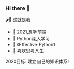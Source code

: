 ### Hi there 👋


🌶🐔 这就是我

- 🔭 2021,想学前端
- 🌱 Python深入学习
- 📔 《Effective Python》
- 🤔 喜欢思考人生

2020目标: 建立自己的知识体系!
